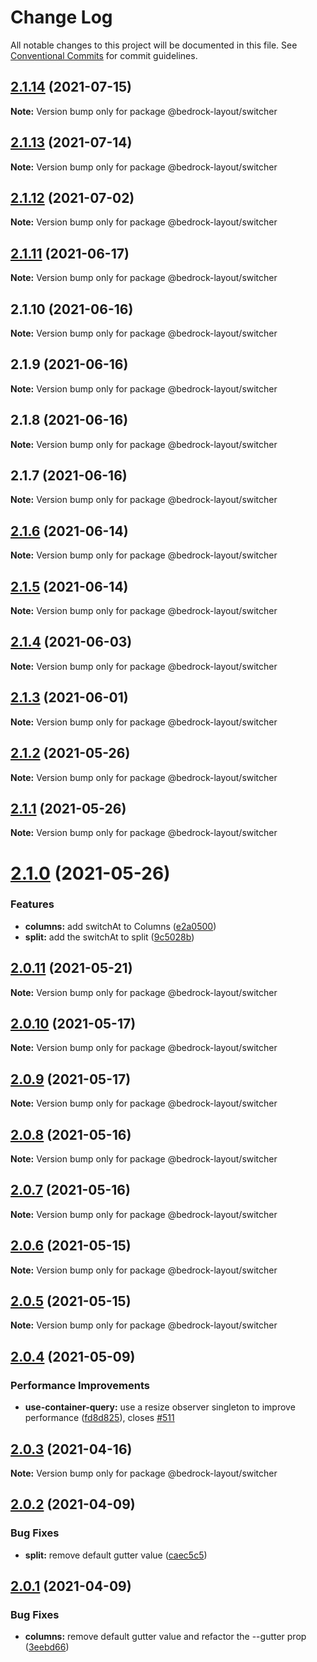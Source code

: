 # Change Log

All notable changes to this project will be documented in this file.
See [Conventional Commits](https://conventionalcommits.org) for commit guidelines.

## [2.1.14](https://github.com/Bedrock-Layouts/Bedrock/compare/@bedrock-layout/switcher@2.1.13...@bedrock-layout/switcher@2.1.14) (2021-07-15)

**Note:** Version bump only for package @bedrock-layout/switcher





## [2.1.13](https://github.com/Bedrock-Layouts/Bedrock/compare/@bedrock-layout/switcher@2.1.12...@bedrock-layout/switcher@2.1.13) (2021-07-14)

**Note:** Version bump only for package @bedrock-layout/switcher





## [2.1.12](https://github.com/Bedrock-Layouts/Bedrock/compare/@bedrock-layout/switcher@2.1.11...@bedrock-layout/switcher@2.1.12) (2021-07-02)

**Note:** Version bump only for package @bedrock-layout/switcher





## [2.1.11](https://github.com/Bedrock-Layouts/Bedrock/compare/@bedrock-layout/switcher@2.1.10...@bedrock-layout/switcher@2.1.11) (2021-06-17)

**Note:** Version bump only for package @bedrock-layout/switcher





## 2.1.10 (2021-06-16)

**Note:** Version bump only for package @bedrock-layout/switcher





## 2.1.9 (2021-06-16)

**Note:** Version bump only for package @bedrock-layout/switcher





## 2.1.8 (2021-06-16)

**Note:** Version bump only for package @bedrock-layout/switcher





## 2.1.7 (2021-06-16)

**Note:** Version bump only for package @bedrock-layout/switcher





## [2.1.6](https://github.com/Bedrock-Layouts/Bedrock/compare/@bedrock-layout/switcher@2.1.5...@bedrock-layout/switcher@2.1.6) (2021-06-14)

**Note:** Version bump only for package @bedrock-layout/switcher





## [2.1.5](https://github.com/Bedrock-Layouts/Bedrock/compare/@bedrock-layout/switcher@2.1.4...@bedrock-layout/switcher@2.1.5) (2021-06-14)

**Note:** Version bump only for package @bedrock-layout/switcher





## [2.1.4](https://github.com/Bedrock-Layouts/Bedrock/compare/@bedrock-layout/switcher@2.1.3...@bedrock-layout/switcher@2.1.4) (2021-06-03)

**Note:** Version bump only for package @bedrock-layout/switcher





## [2.1.3](https://github.com/Bedrock-Layouts/Bedrock/compare/@bedrock-layout/switcher@2.1.2...@bedrock-layout/switcher@2.1.3) (2021-06-01)

**Note:** Version bump only for package @bedrock-layout/switcher





## [2.1.2](https://github.com/Bedrock-Layouts/Bedrock/compare/@bedrock-layout/switcher@2.1.1...@bedrock-layout/switcher@2.1.2) (2021-05-26)

**Note:** Version bump only for package @bedrock-layout/switcher





## [2.1.1](https://github.com/Bedrock-Layouts/Bedrock/compare/@bedrock-layout/switcher@2.1.0...@bedrock-layout/switcher@2.1.1) (2021-05-26)

**Note:** Version bump only for package @bedrock-layout/switcher





# [2.1.0](https://github.com/Bedrock-Layouts/Bedrock/compare/@bedrock-layout/switcher@2.0.11...@bedrock-layout/switcher@2.1.0) (2021-05-26)


### Features

* **columns:** add switchAt to Columns ([e2a0500](https://github.com/Bedrock-Layouts/Bedrock/commit/e2a050045bf407e4a407fb05ab2c083015857d8a))
* **split:** add the switchAt to split ([9c5028b](https://github.com/Bedrock-Layouts/Bedrock/commit/9c5028ba2138863ae1926e06c10a8a53bd1273b4))





## [2.0.11](https://github.com/Bedrock-Layouts/Bedrock/compare/@bedrock-layout/switcher@2.0.10...@bedrock-layout/switcher@2.0.11) (2021-05-21)

**Note:** Version bump only for package @bedrock-layout/switcher





## [2.0.10](https://github.com/Bedrock-Layouts/Bedrock/compare/@bedrock-layout/switcher@2.0.9...@bedrock-layout/switcher@2.0.10) (2021-05-17)

**Note:** Version bump only for package @bedrock-layout/switcher





## [2.0.9](https://github.com/Bedrock-Layouts/Bedrock/compare/@bedrock-layout/switcher@2.0.8...@bedrock-layout/switcher@2.0.9) (2021-05-17)

**Note:** Version bump only for package @bedrock-layout/switcher





## [2.0.8](https://github.com/Bedrock-Layouts/Bedrock/compare/@bedrock-layout/switcher@2.0.7...@bedrock-layout/switcher@2.0.8) (2021-05-16)

**Note:** Version bump only for package @bedrock-layout/switcher





## [2.0.7](https://github.com/Bedrock-Layouts/Bedrock/compare/@bedrock-layout/switcher@2.0.6...@bedrock-layout/switcher@2.0.7) (2021-05-16)

**Note:** Version bump only for package @bedrock-layout/switcher





## [2.0.6](https://github.com/Bedrock-Layouts/Bedrock/compare/@bedrock-layout/switcher@2.0.5...@bedrock-layout/switcher@2.0.6) (2021-05-15)

**Note:** Version bump only for package @bedrock-layout/switcher





## [2.0.5](https://github.com/Bedrock-Layouts/Bedrock/compare/@bedrock-layout/switcher@2.0.4...@bedrock-layout/switcher@2.0.5) (2021-05-15)

**Note:** Version bump only for package @bedrock-layout/switcher





## [2.0.4](https://github.com/Bedrock-Layouts/Bedrock/compare/@bedrock-layout/switcher@2.0.3...@bedrock-layout/switcher@2.0.4) (2021-05-09)


### Performance Improvements

* **use-container-query:** use a resize observer singleton to improve performance ([fd8d825](https://github.com/Bedrock-Layouts/Bedrock/commit/fd8d825edc8d082aaa91f5e1e8826f6fd369bb04)), closes [#511](https://github.com/Bedrock-Layouts/Bedrock/issues/511)





## [2.0.3](https://github.com/Bedrock-Layouts/Bedrock/compare/@bedrock-layout/switcher@2.0.2...@bedrock-layout/switcher@2.0.3) (2021-04-16)

**Note:** Version bump only for package @bedrock-layout/switcher





## [2.0.2](https://github.com/Bedrock-Layouts/Bedrock/compare/@bedrock-layout/switcher@2.0.1...@bedrock-layout/switcher@2.0.2) (2021-04-09)


### Bug Fixes

* **split:** remove default gutter value ([caec5c5](https://github.com/Bedrock-Layouts/Bedrock/commit/caec5c52e84fc9febc710ccb2bed44238797a0a7))





## [2.0.1](https://github.com/Bedrock-Layouts/Bedrock/compare/@bedrock-layout/switcher@2.0.0...@bedrock-layout/switcher@2.0.1) (2021-04-09)


### Bug Fixes

* **columns:** remove default gutter value and refactor the --gutter prop ([3eebd66](https://github.com/Bedrock-Layouts/Bedrock/commit/3eebd6660eec37c61720a38b43b209e033790976))

